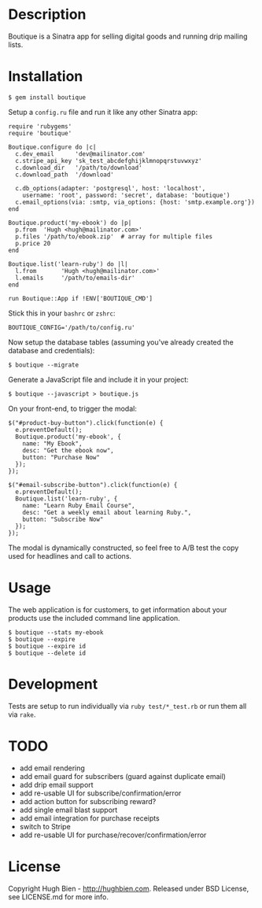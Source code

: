 Description
===========

Boutique is a Sinatra app for selling digital goods and running drip mailing
lists.

Installation
============

    $ gem install boutique

Setup a `config.ru` file and run it like any other Sinatra app:

    require 'rubygems'
    require 'boutique'

    Boutique.configure do |c|
      c.dev_email      'dev@mailinator.com'
      c.stripe_api_key 'sk_test_abcdefghijklmnopqrstuvwxyz'
      c.download_dir   '/path/to/download'
      c.download_path  '/download'

      c.db_options(adapter: 'postgresql', host: 'localhost',
        username: 'root', password: 'secret', database: 'boutique')
      c.email_options(via: :smtp, via_options: {host: 'smtp.example.org'})
    end

    Boutique.product('my-ebook') do |p|
      p.from  'Hugh <hugh@mailinator.com>'
      p.files '/path/to/ebook.zip'  # array for multiple files
      p.price 20
    end

    Boutique.list('learn-ruby') do |l|
      l.from       'Hugh <hugh@mailinator.com>'
      l.emails     '/path/to/emails-dir'
    end

    run Boutique::App if !ENV['BOUTIQUE_CMD']

Stick this in your `bashrc` or `zshrc`:

    BOUTIQUE_CONFIG='/path/to/config.ru'

Now setup the database tables (assuming you've already created the database and
credentials):

    $ boutique --migrate

Generate a JavaScript file and include it in your project:

    $ boutique --javascript > boutique.js

On your front-end, to trigger the modal:

    $("#product-buy-button").click(function(e) {
      e.preventDefault();
      Boutique.product('my-ebook', {
        name: "My Ebook",
        desc: "Get the ebook now",
        button: "Purchase Now"
      });
    });

    $("#email-subscribe-button").click(function(e) {
      e.preventDefault();
      Boutique.list('learn-ruby', {
        name: "Learn Ruby Email Course",
        desc: "Get a weekly email about learning Ruby.",
        button: "Subscribe Now"
      });
    });

The modal is dynamically constructed, so feel free to A/B test the copy used
for headlines and call to actions.

Usage
=====

The web application is for customers, to get information about your products use
the included command line application.

    $ boutique --stats my-ebook
    $ boutique --expire
    $ boutique --expire id
    $ boutique --delete id

Development
===========

Tests are setup to run individually via `ruby test/*_test.rb` or run them all
via `rake`.

TODO
====

* add email rendering
* add email guard for subscribers (guard against duplicate email)
* add drip email support
* add re-usable UI for subscribe/confirmation/error
* add action button for subscribing reward?
* add single email blast support
* add email integration for purchase receipts
* switch to Stripe
* add re-usable UI for purchase/recover/confirmation/error

License
=======

Copyright Hugh Bien - http://hughbien.com.
Released under BSD License, see LICENSE.md for more info.
